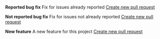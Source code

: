 **Reported bug fix**
Fix for issues already reported
[Create new pull request](?expand=1&template=bug_reported.md)

**Not reported bug fix**
Fix for issues not already reported
[Create new pull request](?expand=1&template=bug_not_reported.md)

**New feature**
A new feature for this project
[Create new pull request](?expand=1&template=new_feature.md)
